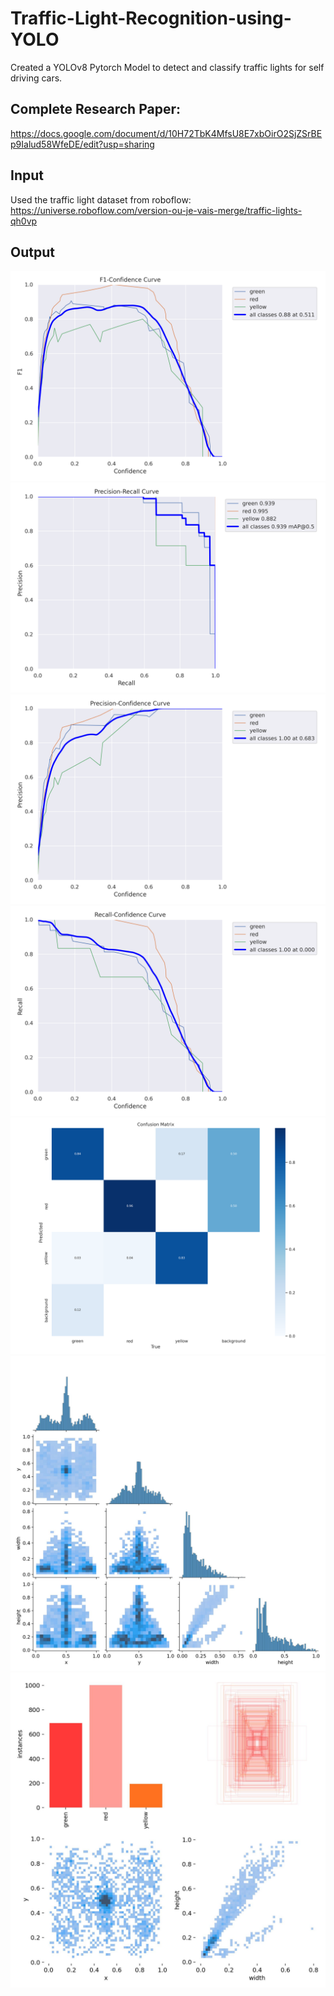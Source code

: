 # Traffic-Light-Recognition-using-YOLO
Created a YOLOv8 Pytorch Model to detect and classify traffic lights for self driving cars. 

## Complete Research Paper: 
https://docs.google.com/document/d/10H72TbK4MfsU8E7xbOirO2SjZSrBEp9Ialud58WfeDE/edit?usp=sharing

## Input
Used the traffic light dataset from roboflow: https://universe.roboflow.com/version-ou-je-vais-merge/traffic-lights-qh0vp

## Output
![alt text](https://github.com/AdityaGupta832342/Traffic-Light-Recognition-using-YOLO/blob/main/graphs/F1_curve.png?raw=true)
![alt text](https://github.com/AdityaGupta832342/Traffic-Light-Recognition-using-YOLO/blob/main/graphs/PR_curve.png?raw=true)
![alt text](https://github.com/AdityaGupta832342/Traffic-Light-Recognition-using-YOLO/blob/main/graphs/P_curve.png?raw=true)
![alt text](https://github.com/AdityaGupta832342/Traffic-Light-Recognition-using-YOLO/blob/main/graphs/R_curve.png?raw=true)
![alt text](https://github.com/AdityaGupta832342/Traffic-Light-Recognition-using-YOLO/blob/main/graphs/confusion_matrix.png?raw=true)
![alt text](https://github.com/AdityaGupta832342/Traffic-Light-Recognition-using-YOLO/blob/main/graphs/labels_correlogram.jpg?raw=true)
![alt text](https://github.com/AdityaGupta832342/Traffic-Light-Recognition-using-YOLO/blob/main/graphs/labels.jpg?raw=true)
